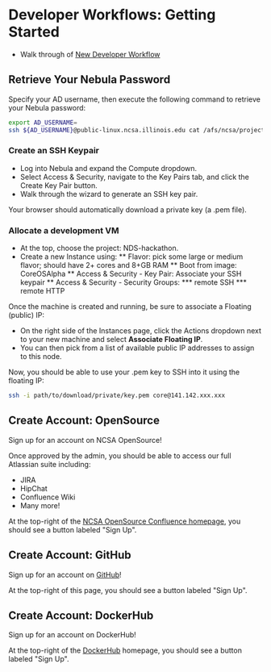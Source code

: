 # Developer Workflows: Getting Started
* Walk through of [New Developer Workflow](https://opensource.ncsa.illinois.edu/confluence/display/NDS/New+Developer+Workflow)

## Retrieve Your Nebula Password
Specify your AD username, then execute the following command to retrieve your Nebula password:

```bash
export AD_USERNAME=
ssh ${AD_USERNAME}@public-linux.ncsa.illinois.edu cat /afs/ncsa/projects/openstack/etc/users/${AD_USERNAME}/password
```

### Create an SSH Keypair
* Log into Nebula and expand the Compute dropdown.
* Select Access & Security, navigate to the Key Pairs tab, and click the Create Key Pair button.
* Walk through the wizard to generate an SSH key pair.

Your browser should automatically download a private key (a .pem file).

### Allocate a development VM
* At the top, choose the project: NDS-hackathon.
* Create a new Instance using:
** Flavor: pick some large or medium flavor; should have 2+ cores and 8+GB RAM
** Boot from image: CoreOSAlpha
** Access & Security - Key Pair: Associate your SSH keypair
** Access & Security - Security Groups:
*** remote SSH
*** remote HTTP

Once the machine is created and running, be sure to associate a Floating (public) IP:
* On the right side of the Instances page, click the Actions dropdown next to your new machine and select **Associate Floating IP**.
* You can then pick from a list of available public IP addresses to assign to this node.

Now, you should be able to use your .pem key to SSH into it using the floating IP:
```bash
ssh -i path/to/download/private/key.pem core@141.142.xxx.xxx
```

## Create Account: OpenSource
Sign up for an account on NCSA OpenSource!

Once approved by the admin, you should be able to access our full Atlassian suite including:
* JIRA
* HipChat
* Confluence Wiki
* Many more!

At the top-right of the [NCSA OpenSource Confluence homepage](https://opensource.ncsa.illinois.edu/confluence/#all-updates), you should see a button labeled "Sign Up".

## Create Account: GitHub
Sign up for an account on [GitHub](http://www.github.com)!

At the top-right of this page, you should see a button labeled "Sign Up".

## Create Account: DockerHub
Sign up for an account on DockerHub!

At the top-right of the [DockerHub](http://www.hub.docker.com) homepage, you should see a button labeled "Sign Up".
